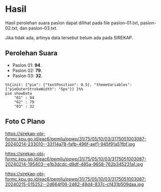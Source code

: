 # Hasil

Hasil perolehan suara paslon dapat dilihat pada file paslon-01.txt, paslon-02.txt, dan paslon-03.txt.

Jika tidak ada, artinya data tersebut belum ada pada SIREKAP.

## Perolehan Suara

 * Paslon 01: **94**.
 * Paslon 02: **79**.
 * Paslon 03: **32**.

```mermaid
%%{init: {"pie": {"textPosition": 0.5}, "themeVariables": {"pieOuterStrokeWidth": "5px"}} }%%
pie showData
    "01" : 94
    "02" : 79
    "03" : 32
```
## Foto C Plano

https://sirekap-obj-formc.kpu.go.id/eac6/pemilu/ppwp/31/75/05/10/03/3175051003087-20240214-233010--33114a78-fafb-496f-aef1-945f91a51fbf.jpg

https://sirekap-obj-formc.kpu.go.id/eac6/pemilu/ppwp/31/75/05/10/03/3175051003087-20240214-195403--e1b3dcdc-d9df-485a-9658-762b345231a1.jpg

https://sirekap-obj-formc.kpu.go.id/eac6/pemilu/ppwp/31/75/05/10/03/3175051003087-20240215-015252--2d664f06-2462-48d4-837c-cf431b509daa.jpg
